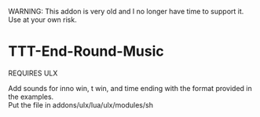 WARNING: This addon is very old and I no longer have time to support it. Use at your own risk.

TTT-End-Round-Music
===================

REQUIRES ULX

Add sounds for inno win, t win, and time ending with the format provided in the examples.  
Put the file in addons/ulx/lua/ulx/modules/sh
